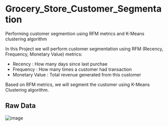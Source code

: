 # Grocery_Store_Customer_Segmentation
Performing customer segmention using RFM metrics and K-Means clustering algorithm

In this Project we will perform customer segmentation using RFM (Recency, Frequency, Monetary Value) metrics:

- Recency : How many days since last purchae
- Frequency : How many times a customer had transaction
- Monetary Value : Total revenue generated from this customer

Based on RFM metrics, we will segment the customer using K-Means Clustering algorithm.

## Raw Data
![image](https://github.com/AnthonyDjogan/Grocery_Store_Customer_Segmentation/assets/128353420/2ede114c-c090-4142-8182-ddd5eb5afc66)
